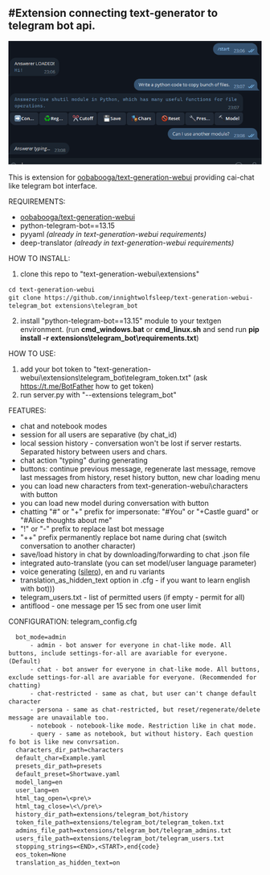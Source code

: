 #Extension connecting text-generator to telegram bot api.
-
![Image1](https://github.com/innightwolfsleep/storage/raw/main/textgen_telegram.PNG)

This is extension for [oobabooga/text-generation-webui](https://github.com/oobabooga/text-generation-webui) providing cai-chat like telegram bot interface.

REQUIREMENTS:
- [oobabooga/text-generation-webui](https://github.com/oobabooga/text-generation-webui)
- python-telegram-bot==13.15
- pyyaml _(already in text-generation-webui requirements)_
- deep-translator _(already in text-generation-webui requirements)_

HOW TO INSTALL:
1) clone this repo to "text-generation-webui\extensions"
```
cd text-generation-webui
git clone https://github.com/innightwolfsleep/text-generation-webui-telegram_bot extensions\telegram_bot
```
2) install "python-telegram-bot==13.15" module to your textgen environment. (run **cmd_windows.bat** or **cmd_linux.sh** and send run **pip install -r extensions\telegram_bot\requirements.txt**)

HOW TO USE:
1) add your bot token to "text-generation-webui\extensions\telegram_bot\telegram_token.txt" (ask https://t.me/BotFather how to get token)
2) run server.py with "--extensions telegram_bot"

FEATURES:
- chat and notebook modes
- session for all users are separative (by chat_id)
- local session history - conversation won't be lost if server restarts. Separated history between users and chars.
- chat action "typing" during generating
- buttons: continue previous message, regenerate last message, remove last messages from history, reset history button, new char loading menu
- you can load new characters from text-generation-webui\characters with button
- you can load new model during conversation with button
- chatting "#" or "+" prefix for impersonate: "#You" or "+Castle guard" or "#Alice thoughts about me"
- "!" or "-" prefix to replace last bot message
- "++" prefix permanently replace bot name during chat (switch conversation to another character)
- save/load history in chat by downloading/forwarding to chat .json file
- integrated auto-translate (you can set model/user language parameter) 
- voice generating ([silero](https://github.com/snakers4/silero-models)), en and ru variants
- translation_as_hidden_text option in .cfg - if you want to learn english with bot)))
- telegram_users.txt - list of permitted users (if empty - permit for all)
- antiflood - one message per 15 sec from one user limit



CONFIGURATION:
telegram_config.cfg
```
  bot_mode=admin  
	  - admin - bot answer for everyone in chat-like mode. All buttons, include settings-for-all are avariable for everyone. (Default)
	  - chat - bot answer for everyone in chat-like mode. All buttons, exclude settings-for-all are avariable for everyone. (Recommended for chatting)
	  - chat-restricted - same as chat, but user can't change default character
	  - persona - same as chat-restricted, but reset/regenerate/delete message are unavailable too. 
	  - notebook - notebook-like mode. Restriction like in chat mode.
	  - query - same as notebook, but without history. Each question fo bot is like new convrsation.
  characters_dir_path=characters
  default_char=Example.yaml
  presets_dir_path=presets
  default_preset=Shortwave.yaml
  model_lang=en
  user_lang=en
  html_tag_open=\<pre\>
  html_tag_close=\<\/pre\>
  history_dir_path=extensions/telegram_bot/history
  token_file_path=extensions/telegram_bot/telegram_token.txt
  admins_file_path=extensions/telegram_bot/telegram_admins.txt
  users_file_path=extensions/telegram_bot/telegram_users.txt
  stopping_strings=<END>,<START>,end{code}
  eos_token=None
  translation_as_hidden_text=on

```
